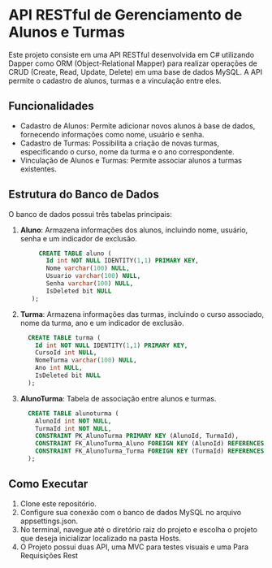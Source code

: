 # API RESTful de Gerenciamento de Alunos e Turmas

Este projeto consiste em uma API RESTful desenvolvida em C# utilizando Dapper como ORM (Object-Relational Mapper) para realizar operações de CRUD (Create, Read, Update, Delete) em uma base de dados MySQL. A API permite o cadastro de alunos, turmas e a vinculação entre eles.

## Funcionalidades

- Cadastro de Alunos: Permite adicionar novos alunos à base de dados, fornecendo informações como nome, usuário e senha.
- Cadastro de Turmas: Possibilita a criação de novas turmas, especificando o curso, nome da turma e o ano correspondente.
- Vinculação de Alunos e Turmas: Permite associar alunos a turmas existentes.

## Estrutura do Banco de Dados

O banco de dados possui três tabelas principais:

1. **Aluno**: Armazena informações dos alunos, incluindo nome, usuário, senha e um indicador de exclusão.
   
   ```sql
        CREATE TABLE aluno (
          Id int NOT NULL IDENTITY(1,1) PRIMARY KEY,
          Nome varchar(100) NULL,
          Usuario varchar(100) NULL,
          Senha varchar(100) NULL,
          IsDeleted bit NULL
      );

2. **Turma**: Armazena informações das turmas, incluindo o curso associado, nome da turma, ano e um indicador de exclusão.

    ```sql
      CREATE TABLE turma (
        Id int NOT NULL IDENTITY(1,1) PRIMARY KEY,
        CursoId int NULL,
        NomeTurma varchar(100) NULL,
        Ano int NULL,
        IsDeleted bit NULL
      );

3. **AlunoTurma**: Tabela de associação entre alunos e turmas.
    ```sql
      CREATE TABLE alunoturma (
        AlunoId int NOT NULL,
        TurmaId int NOT NULL,
        CONSTRAINT PK_AlunoTurma PRIMARY KEY (AlunoId, TurmaId),
        CONSTRAINT FK_AlunoTurma_Aluno FOREIGN KEY (AlunoId) REFERENCES aluno(Id),
        CONSTRAINT FK_AlunoTurma_Turma FOREIGN KEY (TurmaId) REFERENCES turma(Id)
      );

## Como Executar

1. Clone este repositório.
2. Configure sua conexão com o banco de dados MySQL no arquivo appsettings.json.
3. No terminal, navegue até o diretório raiz do projeto e escolha o projeto que deseja inicializar localizado na pasta Hosts.
4. O Projeto possui duas API, uma MVC para testes visuais e uma Para Requisições Rest